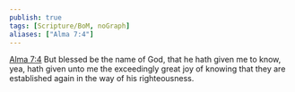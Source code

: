 ```yaml
---
publish: true
tags: [Scripture/BoM, noGraph]
aliases: ["Alma 7:4"]
---
```

[Alma 7:4](https://churchofjesuschrist.org/study/scriptures/bofm/alma/7?lang=eng&id=p4#p4) But blessed be the name of God, that he hath given me to know, yea, hath given unto me the exceedingly great joy of knowing that they are established again in the way of his righteousness.
